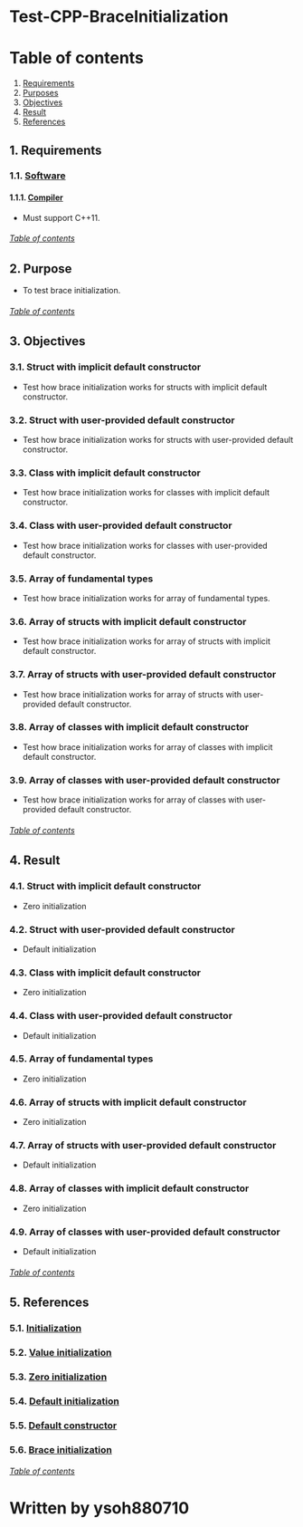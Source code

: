 # Test-CPP-BraceInitialization

# Table of contents

1. [Requirements](#1-requirements)
2. [Purposes](#2-purpose)  
3. [Objectives](#3-objectives)  
4. [Result](#4-result)  
5. [References](#5-references)

## 1. Requirements

### 1.1. [Software](https://en.wikipedia.org/wiki/Software)

#### 1.1.1. [Compiler](https://en.wikipedia.org/wiki/Compiler)

- Must support C++11.

###### [Table of contents](#table-of-contents)

## 2. Purpose

- To test brace initialization.

###### [Table of contents](#table-of-contents)

## 3. Objectives

### 3.1. Struct with implicit default constructor

- Test how brace initialization works for structs with implicit default constructor.

### 3.2. Struct with user-provided default constructor

- Test how brace initialization works for structs with user-provided default constructor.

### 3.3. Class with implicit default constructor

- Test how brace initialization works for classes with implicit default constructor.

### 3.4. Class with user-provided default constructor

- Test how brace initialization works for classes with user-provided default constructor.

### 3.5. Array of fundamental types

- Test how brace initialization works for array of fundamental types.

### 3.6. Array of structs with implicit default constructor

- Test how brace initialization works for array of structs with implicit default constructor.

### 3.7. Array of structs with user-provided default constructor

- Test how brace initialization works for array of structs with user-provided default constructor.

### 3.8. Array of classes with implicit default constructor

- Test how brace initialization works for array of classes with implicit default constructor.

### 3.9. Array of classes with user-provided default constructor

- Test how brace initialization works for array of classes with user-provided default constructor.

###### [Table of contents](#table-of-contents)

## 4. Result

### 4.1. Struct with implicit default constructor

- Zero initialization

### 4.2. Struct with user-provided default constructor

- Default initialization

### 4.3. Class with implicit default constructor

- Zero initialization

### 4.4. Class with user-provided default constructor

- Default initialization

### 4.5. Array of fundamental types

- Zero initialization

### 4.6. Array of structs with implicit default constructor

- Zero initialization

### 4.7. Array of structs with user-provided default constructor

- Default initialization

### 4.8. Array of classes with implicit default constructor

- Zero initialization

### 4.9. Array of classes with user-provided default constructor

- Default initialization

###### [Table of contents](#table-of-contents)

## 5. References

### 5.1. [Initialization](https://en.cppreference.com/w/cpp/language/initialization)
### 5.2. [Value initialization](https://en.cppreference.com/w/cpp/language/value_initialization)
### 5.3. [Zero initialization](https://en.cppreference.com/w/cpp/language/zero_initialization)
### 5.4. [Default initialization](https://en.cppreference.com/w/cpp/language/default_initialization)
### 5.5. [Default constructor](https://en.cppreference.com/w/cpp/language/default_constructor)
### 5.6. [Brace initialization](https://docs.microsoft.com/en-us/cpp/cpp/initializing-classes-and-structs-without-constructors-cpp?view=msvc-170)

###### [Table of contents](#table-of-contents)

# Written by ysoh880710
